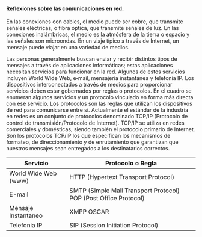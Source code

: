 #### Reflexiones sobre las comunicaciones en red. 

En las conexiones con cables, el medio puede ser cobre, que transmite señales eléctricas,
o fibra óptica, que transmite señales de luz. En las conexiones inalámbricas, el medio es la atmósfera de la tierra o espacio y las señales son microondas. En un viaje típico a través de Internet, un mensaje puede viajar en una variedad de medios.

Las personas generalmente buscan enviar y recibir distintos tipos de mensajes a través de aplicaciones informáticas; estas aplicaciones necesitan servicios para funcionar en la red. Algunos de estos servicios incluyen World Wide Web, e‐mail, mensajería instantánea y telefonía IP. Los dispositivos interconectados a través de medios para proporcionar servicios deben estar gobernados por reglas o protocolos. En el cuadro se enumeran algunos servicios y un protocolo vinculado en forma más directa con ese servicio.
Los protocolos son las reglas que utilizan los dispositivos de red para comunicarse entre sí. Actualmente el estándar de la industria en redes es un conjunto de protocolos denominado TCP/IP (Protocolo de control de transmisión/Protocolo de Internet). TCP/IP se utiliza en redes comerciales y domésticas, siendo también el protocolo primario de Internet. Son los protocolos TCP/IP los que especifican los mecanismos de formateo, de direccionamiento y
de enrutamiento que garantizan que nuestros mensajes sean entregados a los destinatarios correctos.


| Servicio             | Protocolo o Regla                                                                                                             |
| -------------------- | ----------------------------------------------------------------------------------------------------------------------------- |
| World Wide Web (www) | HTTP                                                                                           (Hypertext Transport Protocol) |
| E-mail               | SMTP (Simple Mail Transport Protocol)                                         POP (Post Office Protocol)                      |
| Mensaje Instantaneo  | XMPP  OSCAR                                                                                                                   |
| Telefonia IP         | SIP (Session Initiation Protocol)                                                                                             |

